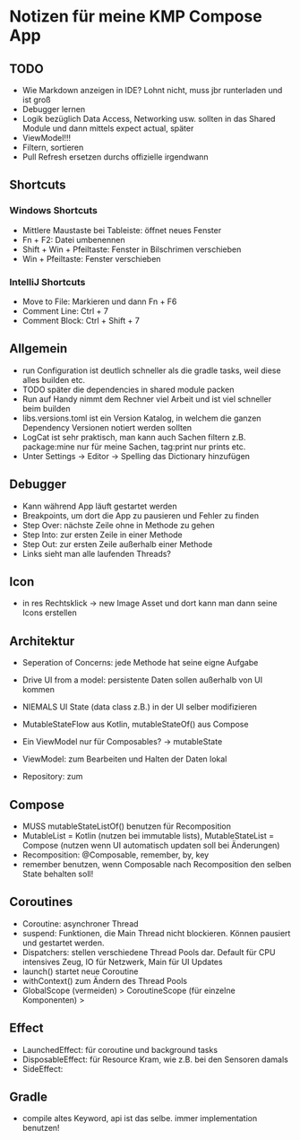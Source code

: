 # Notizen für meine KMP Compose App

## TODO
- Wie Markdown anzeigen in IDE? Lohnt nicht, muss jbr runterladen und ist groß
- Debugger lernen
- Logik bezüglich Data Access, Networking usw. sollten in das Shared Module und dann mittels expect actual, später
- ViewModel!!!
- Filtern, sortieren
- Pull Refresh ersetzen durchs offizielle irgendwann

## Shortcuts
### Windows Shortcuts
- Mittlere Maustaste bei Tableiste: öffnet neues Fenster 
- Fn + F2: Datei umbenennen 
- Shift + Win + Pfeiltaste: Fenster in Bilschrimen verschieben 
- Win + Pfeiltaste: Fenster verschieben

### IntelliJ Shortcuts
- Move to File: Markieren und dann Fn + F6
- Comment Line: Ctrl + 7
- Comment Block: Ctrl + Shift + 7 

## Allgemein
- run Configuration ist deutlich schneller als die gradle tasks, weil diese alles builden etc.
- TODO später die dependencies in shared module packen 
- Run auf Handy nimmt dem Rechner viel Arbeit und ist viel schneller beim builden
- libs.versions.toml ist ein Version Katalog, in welchem die ganzen Dependency Versionen notiert werden sollten
- LogCat ist sehr praktisch, man kann auch Sachen filtern z.B. package:mine nur für meine Sachen, tag:print nur prints etc.
- Unter Settings -> Editor -> Spelling das Dictionary hinzufügen

## Debugger
- Kann während App läuft gestartet werden
- Breakpoints, um dort die App zu pausieren und Fehler zu finden
- Step Over: nächste Zeile ohne in Methode zu gehen
- Step Into: zur ersten Zeile in einer Methode
- Step Out: zur ersten Zeile außerhalb einer Methode
- Links sieht man alle laufenden Threads?

## Icon
- in res Rechtsklick -> new Image Asset und dort kann man dann seine Icons erstellen


## Architektur
- Seperation of Concerns: jede Methode hat seine eigne Aufgabe
- Drive UI from a model: persistente Daten sollen außerhalb von UI kommen
- NIEMALS UI State (data class z.B.) in der UI selber modifizieren
- MutableStateFlow aus Kotlin, mutableStateOf() aus Compose
- Ein ViewModel nur für Composables? -> mutableState

- ViewModel: zum Bearbeiten und Halten der Daten lokal
- Repository: zum 

## Compose
- MUSS mutableStateListOf() benutzen für Recomposition
- MutableList = Kotlin (nutzen bei immutable lists), MutableStateList = Compose (nutzen wenn UI automatisch updaten soll bei Änderungen)
- Recomposition: @Composable, remember, by, key
- remember benutzen, wenn Composable nach Recomposition den selben State behalten soll!

## Coroutines
- Coroutine: asynchroner Thread
- suspend: Funktionen, die Main Thread nicht blockieren. Können pausiert und gestartet werden.
- Dispatchers: stellen verschiedene Thread Pools dar. Default für CPU intensives Zeug, IO für Netzwerk, Main für UI Updates
- launch() startet neue Coroutine
- withContext() zum Ändern des Thread Pools
- GlobalScope (vermeiden) > CoroutineScope (für einzelne Komponenten) > 

## Effect
- LaunchedEffect: für coroutine und background tasks
- DisposableEffect: für Resource Kram, wie z.B. bei den Sensoren damals
- SideEffect: 

## Gradle
- compile altes Keyword, api ist das selbe. immer implementation benutzen!